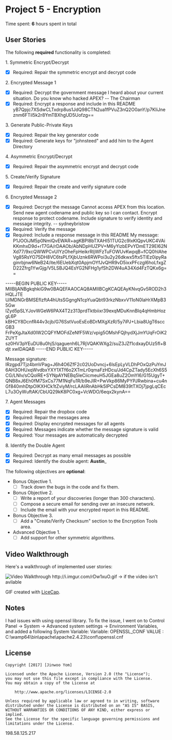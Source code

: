 # Project 5 - Encryption

Time spent: **6** hours spent in total

## User Stories

The following **required** functionality is completed:

1\. Symmetric Encrypt/Decrypt
  * [x]  Required: Repair the symmetric encrypt and decrypt code

2\. Encrypted Message 1
  * [x]  Required: Decrypt the government message
  I heard about your current situation. Do you know who hacked APEX? -- The Chairman
  * [x]  Required: Encrypt a response and include in this README
  yB7Qpjc7XSdwCLTxdrp8us1JdQ98CTN2ua1fPVuZ3nQ2O0anY/p7KIiJneznm6FTil5k2r8YmTBXhgUD5Uofzg==

3\. Generate Public-Private Keys
  * [x]  Required: Repair the key generator code
  * [x]  Required: Generate keys for "johnsteed" and add him to the Agent Directory

4\. Asymmetric Encrypt/Decrypt
  * [x]  Required: Repair the asymmetric encrypt and decrypt code

5\. Create/Verify Signature
  * [x]  Required: Repair the create and verify signature code
  
6\. Encrypted Message 2
  * [x]  Required: Decrypt the message
  Cannot access APEX from this location. Send new agent codename and public key so I can contact. Encrypt response to protect codename. Include signature to verify identity and message integrity. -- sydneybristow
  * [x]  Required: Verify the message
  * [x]  Required: Include a response message in this README
  My message: 
P1JOOiJM5p0NmlQvEWAR+agKBPl8bTXAHI51TUG2c9lxKlQpvUKC4VAiKKmhxD9d+rT7GA/rDAAOb/AbNDpHUZPV+M6yYizbEPvYDmET29El62NXd77/9xcQWWPCvUIYzOheFpHeikrRIjWFzTuFOWUvKwpqB+fCQ0hlAheVg85RsYO75DH8VC6tsPLfXjbUznk6RWPoi3u2y26dkwx5ftx5TIEz0ipyRaginrbjnw6NeB24/ite/6EUebXqt0ApjmOYfJvQHR9vD5ixxPFczgl6hoLfxgZD22Zfrg1YwGjg/V5LSBJQ4EsYG2NFHg1yfSh2DW4uA34Xd4FzTQKx6g==

-----BEGIN PUBLIC KEY-----
MIIBIjANBgkqhkiG9w0BAQEFAAOCAQ8AMIIBCgKCAQEAyKNvqGv5ROD2h3HQLJTE
U/MDNGrBMSEfIzftA4hUtsSGgngN1cpYuaQbt93rkzNbxvV11oN0laHrXMpB35Gw
IZyd5pSLYJovWGeW6PAX4T2z313prdTktbiixr39exqMDuKnnBIq4qHmbHozgL6P
kBHCY8DcnfR44v3cjb/G76SstVuoEsEoBDrMXgXzR/5y7iPJ+Lbia8UgT6sccGB3
FrPeXgJtaXd0lW2CQFYMOFdZeNfF5Wz/vpig5OMshFQjhydXjJmYUqFrOiK2ZUYT
sz0HV3pYEuDU8u0hjS/qaguenh6L7RjVQAKWXg2/suZ3JZf1cdxayDUz5fl+Bdjt
xwIDAQAB
-----END PUBLIC KEY-----

Message signature:
IRzgpd7Tjz4bmVPag+J6h4O6ZfF2c02UoDvncj+6lsEpLyVLDhPOxQzPuYmJ6AH3OHUxqWvdbxYXY1XTf6o2XTmLr0qmaFzHDcu/Jd4CpZTady5EcXh6S5CG/LNIv/sCQolRE+SYNpAYNEBq5IeCiicmeuH5JGEa8uZ2OmYI6/G15UgyT+QNB8xJ6Eh0fM7SxCs77M1NqFu1R/b9eJIR+PwVkp86MyPYPJRwbina+cu4nGf840mhDtpOIKXHCk1tZviyM/rcLAAliRnAbHk5IPCsDM839tTXOj7jpgLqCEcL7u3OyWuftAK/CbUQ29kK8PC0xg+VcWDO/6eqx2kynA==

7\. Agent Messages
  * [x]  Required: Repair the dropbox code
  * [x]  Required: Repair the messages area
  * [x]  Required: Display encrypted messages for all agents
  * [x]  Required: Messages indicate whether the message signature is valid
  * [x]  Required: Your messages are automatically decrypted

8\. Identify the Double Agent
  * [x]  Required: Decrypt as many email messages as possible
  * [x]  Required: Identify the double agent: ____Austin_____

The following objectives are **optional**:

* Bonus Objective 1\.
  * [ ]  Track down the bugs in the code and fix them.

* Bonus Objective 2\.
  * [ ]  Write a report of your discoveries (longer than 300 characters).
  * [ ]  Compose a secure email for sending over an insecure network.
  * [ ]  Include the email with your encrypted report in this README.

* Bonus Objective 3\.
  * [ ]  Add a "Create/Verify Checksum" section to the Encryption Tools area.

* Advanced Objective 1\.
  * [ ]  Add support for other symmetric algorithms.

## Video Walkthrough

Here's a walkthrough of implemented user stories:

<img src='http://i.imgur.com/rDw1xuO.gif' title='Video Walkthrough' width='' alt='Video Walkthrough' />
http://i.imgur.com/rDw1xuO.gif -> if the video isn't avilable

GIF created with [LiceCap](http://www.cockos.com/licecap/).

## Notes

I had issues with using openssl library. To fix the issue, I went on to Control Panel -> System -> Advanced system settings -> Environment Variables, and added a following System Variable:
Variable: OPENSSL_CONF
VALUE : C:\wamp64\bin\apache\apache2.4.23\conf\openssl.cnf

## License

    Copyright [2017] [Jinwoo Yom]

    Licensed under the Apache License, Version 2.0 (the "License");
    you may not use this file except in compliance with the License.
    You may obtain a copy of the License at

        http://www.apache.org/licenses/LICENSE-2.0

    Unless required by applicable law or agreed to in writing, software
    distributed under the License is distributed on an "AS IS" BASIS,
    WITHOUT WARRANTIES OR CONDITIONS OF ANY KIND, either express or implied.
    See the License for the specific language governing permissions and
    limitations under the License.
198.58.125.217